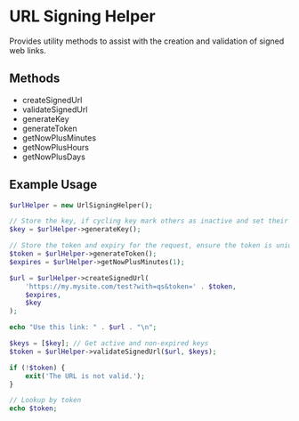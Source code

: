 # URL Signing Helper

Provides utility methods to assist with the creation and validation of signed web links.

## Methods

- createSignedUrl
- validateSignedUrl
- generateKey
- generateToken
- getNowPlusMinutes
- getNowPlusHours
- getNowPlusDays

## Example Usage

```php
$urlHelper = new UrlSigningHelper();

// Store the key, if cycling key mark others as inactive and set their expiry
$key = $urlHelper->generateKey();

// Store the token and expiry for the request, ensure the token is unique
$token = $urlHelper->generateToken();
$expires = $urlHelper->getNowPlusMinutes(1);

$url = $urlHelper->createSignedUrl(
    'https://my.mysite.com/test?with=qs&token=' . $token,
    $expires,
    $key
);

echo "Use this link: " . $url . "\n";

$keys = [$key]; // Get active and non-expired keys
$token = $urlHelper->validateSignedUrl($url, $keys);

if (!$token) {
    exit('The URL is not valid.');
}

// Lookup by token
echo $token;
```